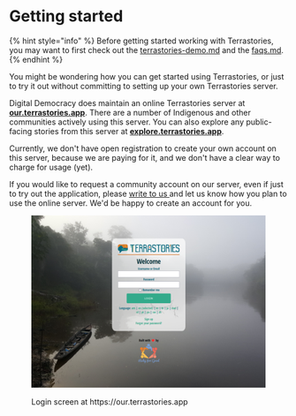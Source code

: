 # Getting started

{% hint style="info" %}
Before getting started working with Terrastories, you may want to first check out the [terrastories-demo.md](terrastories-demo.md "mention") and the [faqs.md](faqs.md "mention").
{% endhint %}

You might be wondering how you can get started using Terrastories, or just to try it out without committing to setting up your own Terrastories server.&#x20;

Digital Democracy does maintain an online Terrastories server at [**our.terrastories.app**](https://our.terrastories.app). There are a number of Indigenous and other communities actively using this server. You can also explore any public-facing stories from this server at [**explore.terrastories.app**](https://explore.terrastories.app/).

Currently, we don't have open registration to create your own account on this server, because we are paying for it, and we don't have a clear way to charge for usage (yet).

If you would like to request a community account on our server, even if just to try out the application, please [write to us ](mailto:info@digital-democracy.org)and let us know how you plan to use the online server. We'd be happy to create an account for you.

<figure><img src="../.gitbook/assets/image (13).png" alt=""><figcaption><p>Login screen at https://our.terrastories.app</p></figcaption></figure>
